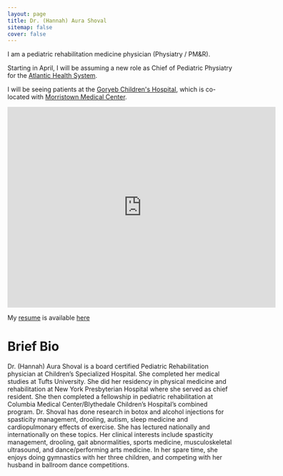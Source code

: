 ```yaml
---
layout: page
title: Dr. (Hannah) Aura Shoval
sitemap: false
cover: false
---
```


I am a pediatric rehabilitation medicine physician (Physiatry / PM&R).

Starting in April, I will be assuming a new role as Chief of Pediatric Physiatry for the [Atlantic Health System](https://www.atlantichealth.org/).

I will be seeing patients at the [Goryeb Children's Hospital](https://www.atlantichealth.org/locations/hospitals/goryeb-childrens-hospital.html), which is co-located with 
[Morristown Medical Center](https://www.google.com/maps/dir//morristown+medical+center/data=!4m6!4m5!1m1!4e2!1m2!1m1!1s0x89c3a69b3e3b5bdf:0x5edce84ac07d4a42?sa=X&ved=2ahUKEwiPyuG0g7X1AhVSjokEHcVeDZcQ9Rd6BAgzEAU).

<iframe src="https://www.google.com/maps/embed?pb=!1m18!1m12!1m3!1d3020.735760952202!2d-74.4667287489762!3d40.78982297922201!2m3!1f0!2f0!3f0!3m2!1i1024!2i768!4f13.1!3m3!1m2!1s0x89c3a69b9756fc53%3A0x76e0e806b796dfac!2sGoryeb%20Children&#39;s%20Hospital!5e0!3m2!1sen!2sus!4v1642293492692!5m2!1sen!2sus" width="600" height="450" style="border:0;" allowfullscreen="" loading="lazy"></iframe>


My [resume](/assets/Resume.pdf) is available [here](/assets/Resume.pdf)


# Brief Bio

Dr. (Hannah) Aura Shoval is a board certified Pediatric Rehabilitation physician at Children’s Specialized Hospital. She completed her medical studies at Tufts University. She did her residency in physical medicine and rehabilitation at New York Presbyterian Hospital where she served as chief resident. She then completed a fellowship in pediatric rehabilitation at Columbia Medical Center/Blythedale Children’s Hospital’s combined program. Dr. Shoval has done research in botox and alcohol injections for spasticity management, drooling, autism,  sleep medicine and cardiopulmonary effects of exercise. She has lectured nationally and internationally on these topics.  Her clinical interests include spasticity management, drooling, gait abnormalities, sports medicine, musculoskeletal ultrasound, and dance/performing arts medicine. In her spare time, she enjoys doing gymnastics with her three children, and competing with her husband in ballroom dance competitions.
